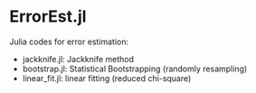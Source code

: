 # ErrorEst.jl

Julia codes for error estimation:
- jackknife.jl: Jackknife method
- bootstrap.jl: Statistical Bootstrapping (randomly resampling)
- linear_fit.jl: linear fitting (reduced chi-square)
